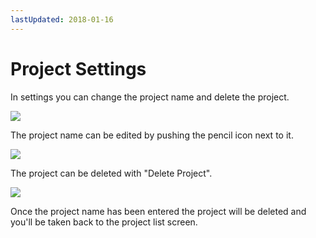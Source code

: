 ```yaml
---
lastUpdated: 2018-01-16
---
```


# Project Settings

In settings you can change the project name and delete the project.

![](https://i.gyazo.com/b163c65271d5b4232d1e84b88834ac72.png)

The project name can be edited by pushing the pencil icon next to it.

![](https://i.gyazo.com/b7320f9f5e0cb6ea382dc2e2f412f98d.png)

The project can be deleted with "Delete Project".

![](https://i.gyazo.com/ff4b988e4381aff0d7341390f251acaa.png)

Once the project name has been entered the project will be deleted and you'll be taken back to the project list screen.

